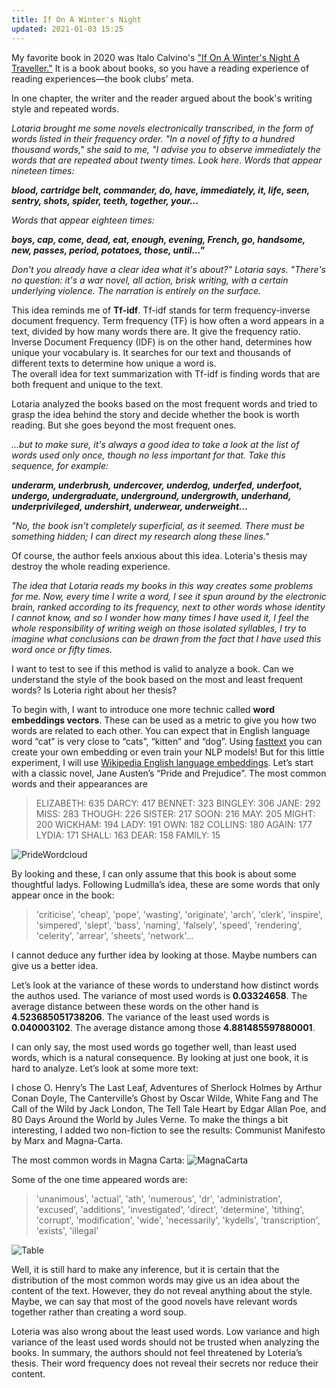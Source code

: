 ```yaml
---
title: If On A Winter's Night 
updated: 2021-01-03 15:25
---
```


My favorite book in 2020 was Italo Calvino's ["If On A Winter's Night A Traveller."](https://www.goodreads.com/book/show/374233.If_on_a_Winter_s_Night_a_Traveler) It is a book about books, so you have a reading experience of reading experiences—the book clubs' meta. 
 
In one chapter, the writer and the reader argued about the book's writing style and repeated words.  

_Lotaria brought me some novels electronically transcribed, in the form of words listed in their frequency order. "In a novel of fifty to a hundred thousand words," she said to me, "I advise you to observe immediately the words that are repeated about twenty times. Look here. Words that appear nineteen times:_

**_blood, cartridge belt, commander, do, have, immediately, it, life, seen, sentry, shots, spider, teeth, together, your..._**

_Words that appear eighteen times:_ 

**_boys, cap, come, dead, eat, enough, evening, French, go, handsome, new, passes, period, potatoes, those, until..."_**

_Don't you already have a clear idea what it's about?" Lotaria says. "There's no question: it's a war novel, all action, brisk writing, with a certain underlying violence. The narration is entirely on the surface._ 

This idea reminds me of  **Tf-idf**. 
Tf-idf stands for term frequency-inverse document frequency. Term frequency (TF) is how often a word appears in a text, divided by how many words there are.  It give the frequency ratio.  Inverse Document Frequency (IDF) is on the other hand, determines how unique your vocabulary is. It searches for our text and thousands of different texts to determine how unique a word is.  
The overall idea for text summarization with Tf-idf is finding words that are both frequent and unique to the text. 

Lotaria analyzed the books based on the most frequent words and tried to grasp the idea behind the story and decide whether the book is worth reading. But she goes beyond the most frequent ones.

_...but to make sure, it's always a good idea to take a look at the list of words used only once, though no less important for that. Take this sequence, for example:_

_**underarm, underbrush, undercover, underdog, underfed, underfoot, undergo, undergraduate, underground, undergrowth, underhand, underprivileged, undershirt, underwear, underweight...**_

_"No, the book isn't completely superficial, as it seemed. There must be something hidden; I can direct my research along these lines."_

Of course, the author feels anxious about this idea. Loteria's thesis may destroy the whole reading experience.

_The idea that Lotaria reads my books in this way creates some problems for me. Now, every time I write a word, I see it spun around by the electronic brain, ranked according to its frequency, next to other words whose identity I cannot know, and so I wonder how many times I have used it, I feel the whole responsibility of writing weigh on those isolated syllables, I try to imagine what conclusions can be drawn from the fact that I have used this word once or fifty times._

I want to test to see if this method is valid to analyze a book. Can we understand the style of the book based on the most and least frequent words? Is Loteria right about her thesis?

To begin with, I want to introduce one more technic called **word embeddings vectors**. These can be used as a metric to give you how two words are related to each other. You can expect that in English language word “cat” is very close to “cats”, “kitten” and “dog”.  Using [fasttext](https://fasttext.cc/) you can create your own embedding or even train your NLP models! But for this little experiment, I will use [Wikipedia English language embeddings](https://fasttext.cc/docs/en/pretrained-vectors.html). 
Let’s start with a classic novel, Jane Austen’s “Pride and Prejudice”. The most common words and their appearances are 

>ELIZABETH: 635 DARCY: 417 BENNET: 323 BINGLEY: 306 JANE: 292 MISS: 283 THOUGH: 226 SISTER: 217 SOON: 216 MAY: 205 MIGHT: 200 WICKHAM: 194 LADY: 191 OWN: 182 COLLINS: 180 AGAIN: 177 LYDIA: 171 SHALL: 163 DEAR: 158 FAMILY: 15

![PrideWordcloud](http://blog.zehrah.net/post_images/PrideWords.png)

By looking and these, I can only assume that this book is about some thoughtful ladys. Following Ludmilla’s idea, these are some words that only appear once in the book:

>'criticise', 'cheap', 'pope', 'wasting', 'originate', 'arch', 'clerk', 'inspire', 'simpered', 'slept', 'bass', 'naming', 'falsely', 'speed', 'rendering', 'celerity', 'arrear', 'sheets', 'network'...

I cannot deduce any further idea by looking at those. Maybe numbers can give us a better idea. 

Let’s look at the variance of these words to understand how distinct words the authos used. 
The variance of most used words is **0.03324658**. The average distance between these words on the other hand is **4.523685051738206**. 
The variance of the least used words is **0.040003102**. The average distance among those **4.881485597880001**. 

I can only say, the most used words go together well, than least used words, which is a natural consequence. By looking at just one book, it is hard to analyze. Let’s look at some more text:

I chose O. Henry’s The Last Leaf, Adventures of Sherlock Holmes by Arthur Conan Doyle, The Canterville’s Ghost by Oscar Wilde, White Fang and The Call of the Wild by Jack London, The Tell Tale Heart by Edgar Allan Poe, and 80 Days Around the World by Jules Verne. 
To make the things a bit interesting, I added two non-fiction to see the results: Communist Manifesto by Marx and Magna-Carta. 

The most common words in Magna Carta:
![MagnaCarta](http://blog.zehrah.net/post_images/magna.png)

Some of the one time appeared words are:
>'unanimous', 'actual', 'ath', 'numerous', 'dr', 'administration', 'excused', 'additions', 'investigated', 'direct', 'determine', 'tithing', 'corrupt', 'modification', 'wide', 'necessarily', 'kydells', 'transcription', 'exists', 'illegal'

![Table](http://blog.zehrah.net/post_images/tablebooks.png)


Well, it is still hard to make any inference, but it is certain that the distribution of the most common words may give us an idea about the content of the text. However, they do not reveal anything about the style. Maybe, we can say that most of the good novels have relevant words together rather than creating a word soup. 

Loteria was also wrong about the least used words. Low variance and high variance of the least used words should not be trusted when analyzing the books. 
In summary, the authors should not feel threatened by Loteria’s thesis. Their word frequency does not reveal their secrets nor reduce their content. 


